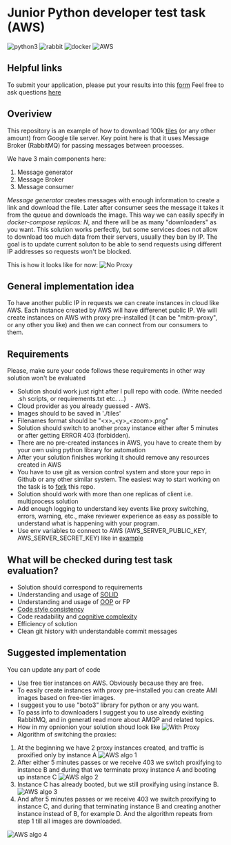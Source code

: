 # Junior Python developer test task (AWS)
![python3](https://img.shields.io/badge/-python3-yellowgreen)
![rabbit](https://img.shields.io/badge/-RabbitMQ-green)
![docker](https://img.shields.io/badge/-Docker-orange)
![AWS](https://img.shields.io/badge/-AWS-brightgreen)
## Helpful links
To submit your application, please put your results into this [form](https://forms.gle/hLrkZvZDVFkBG7Wy6)
Feel free to ask questions [here](https://app.sli.do/event/es9DAm5Y8SipuNvhzqp96Q/live/questions)
## Overiview
This repository is an example of how to download 100k [tiles](https://www.maptiler.com/google-maps-coordinates-tile-bounds-projection/#1/180.00/-46.60) (or any other amount) from Google tile server. 
Key point here is that it uses Message Broker (RabbitMQ) for passing messages between processes.

We have 3 main components here:
1. Message generator
2. Message Broker
3. Message consumer

*Message generator* creates messages with enough information to create a link and download the file.
Later after consumer sees the message it takes it from the queue and downloads the image.
This way we can easily specify in *docker-compose replicas: N*, and there will be as many "downloaders" as you want.
This solution works perfectly, but some services does not allow to download too much data from their servers, usually they ban by IP.
The goal is to update current soluton to be able to send requests using different IP addresses so requests won't be blocked.

This is how it looks like for now:
![No Proxy](https://drive.google.com/uc?export=view&id=1QFR_e1rh5Ao0BVwEjvROfsGqa0zWogy7)

## General implementation idea
To have another public IP in requests we can create instances in cloud like AWS.
Each instance created by AWS will have differenet public IP.
We will create instances on AWS with proxy pre-installed (it can be "mitm-proxy", or any other you like) and then we can connect from our consumers to them.

## Requirements
Please, make sure your code follows these requirements in other way solution won't be evaluated
- Solution should work just right after I pull repo with code. (Write needed .sh scripts, or requirements.txt etc. ...)
- Cloud provider as you already guessed - AWS.
- Images should to be saved in './tiles'
- Filenames format should be "\<x\>\_\<y\>\_\<zoom\>.png"
- Solution should switch to another proxy instance either after 5 minutes or after getting ERROR 403 (forbidden).
- There are no pre-created instances in AWS, you have to create them by your own using python library for automation
- After your solution finishes working it should remove any resources created in AWS
- You have to use git as version control system and store your repo in Github or any other similar system. The easiest way to start working on the task is to [fork](https://github.com/zakhar-bozhok-jito/jun-python-aws-test-task/fork) this repo.
- Solution should work with more than one replicas of client i.e. multiprocess solution
- Add enough logging to understand key events like proxy switching, errors, warning, etc., make reviewer experience as easy as possible to understand what is happening with your program.
- Use env variables to connect to AWS (AWS_SERVER_PUBLIC_KEY, AWS_SERVER_SECRET_KEY) like in [example](https://stackoverflow.com/questions/45981950/how-to-specify-credentials-when-connecting-to-boto3-s3)

## What will be checked during test task evaluation?
- Solution should correspond to requirements
- Understanding and usage of [SOLID](https://en.wikipedia.org/wiki/SOLID)
- Understanding and usage of [OOP](https://en.wikipedia.org/wiki/Object-oriented_programming) or FP
- [Code style consistency](https://blog.devgenius.io/why-code-consistency-is-important-9d95bdebcef4)
- Code readability and [cognitive complexity](https://docs.codeclimate.com/docs/cognitive-complexity#:~:text=Cognitive%20Complexity%20is%20a%20measure,be%20to%20read%20and%20understand.)
- Efficiency of solution
- Clean git history with understandable commit messages

## Suggested implementation
You can update any part of code
- Use free tier instances on AWS. Obviously because they are free.
- To easily create instances with proxy pre-installed you can create AMI images based on free-tier images. 
- I suggest you to use "boto3" library for python or any you want.
- To pass info to downloaders I suggest you to use already existing RabbitMQ, and in generatl read more about AMQP and related topics.
- How in my opnionion your solution shoud look like
![With Proxy](https://drive.google.com/uc?export=view&id=1ZukJEYE1tOnkU0NoiNLdDmu_Ta2e7WGE)
- Algorithm of switching the proxies:
1. At the beginning we have 2 proxy instances created, and traffic is proxified only by instance A
![AWS algo 1](https://drive.google.com/uc?export=view&id=1gLNwFjlm9X-873mtVZ8l7EWhWZE6pMYk)
2. After either 5 minutes passes or we receive 403 we switch proxifying to instance B and during that we terminate proxy instance A and booting up instance C
![AWS algo 2](https://drive.google.com/uc?export=view&id=1UI7FhJqrdOqLP-si8tZeGjEfQokuMmtp)
3. Instance C has already booted, but we still proxifying using instance B.
![AWS algo 3](https://drive.google.com/uc?export=view&id=1DUwTYexnfWUxHPkyB-A2xarrf3Rrc8k2)
4. And after 5 minutes passes or we receive 403 we switch proxifying to instance C, and during that terminating instance B and creating another instance instead of B, for example D. And the algorithm repeats from step 1 till all images are downloaded. 

![AWS algo 4](https://drive.google.com/uc?export=view&id=1M-EhgG7sRLkez2chdId32zrdjN2DwDLH)
